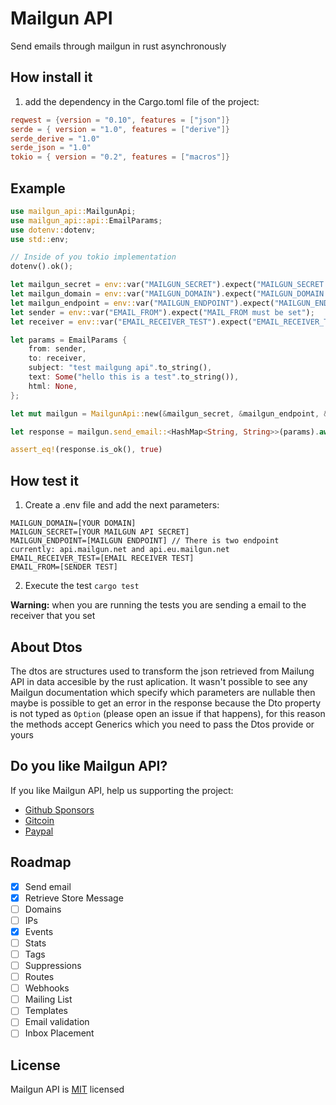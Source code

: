 # Mailgun API

Send emails through mailgun in rust asynchronously

## How install it

1. add the dependency in the Cargo.toml file of the project:

```toml
reqwest = {version = "0.10", features = ["json"]}
serde = { version = "1.0", features = ["derive"]}
serde_derive = "1.0"
serde_json = "1.0"
tokio = { version = "0.2", features = ["macros"]}
```

## Example

```rust
use mailgun_api::MailgunApi;
use mailgun_api::api::EmailParams;
use dotenv::dotenv;
use std::env;

// Inside of you tokio implementation
dotenv().ok();

let mailgun_secret = env::var("MAILGUN_SECRET").expect("MAILGUN_SECRET must be set");
let mailgun_domain = env::var("MAILGUN_DOMAIN").expect("MAILGUN_DOMAIN must be set");
let mailgun_endpoint = env::var("MAILGUN_ENDPOINT").expect("MAILGUN_ENDPOINT must be set");
let sender = env::var("EMAIL_FROM").expect("MAIL_FROM must be set");
let receiver = env::var("EMAIL_RECEIVER_TEST").expect("EMAIL_RECEIVER_TEST must be set");

let params = EmailParams {
    from: sender,
    to: receiver,
    subject: "test mailgung api".to_string(),
    text: Some("hello this is a test".to_string()),
    html: None,
};

let mut mailgun = MailgunApi::new(&mailgun_secret, &mailgun_endpoint, &mailgun_domain);

let response = mailgun.send_email::<HashMap<String, String>>(params).await;

assert_eq!(response.is_ok(), true)
```

## How test it
1. Create a .env file and add the next parameters:

```
MAILGUN_DOMAIN=[YOUR DOMAIN]
MAILGUN_SECRET=[YOUR MAILGUN API SECRET]
MAILGUN_ENDPOINT=[MAILGUN ENDPOINT] // There is two endpoint currently: api.mailgun.net and api.eu.mailgun.net
EMAIL_RECEIVER_TEST=[EMAIL RECEIVER TEST]
EMAIL_FROM=[SENDER TEST]
```

2. Execute the test `cargo test`

**Warning:** when you are running the tests you are sending a email to the receiver that you set

## About Dtos

The dtos are structures used to transform the json retrieved from Mailung API in data accesible by the rust aplication.
It wasn't possible to see any Mailgun documentation which specify which parameters are nullable then maybe is possible
to get an error in the response because the Dto property is not typed as `Option` (please open an issue if that happens),
for this reason the methods accept Generics which you need to pass the Dtos provide or yours 

## Do you like Mailgun API?
If you like Mailgun API, help us supporting the project:
- [Github Sponsors](https://github.com/sponsors/dancespiele) 
- [Gitcoin](https://gitcoin.co/grants/1078/mailgun-api)
- [Paypal](https://paypal.me/dancespiele?locale.x=en_US)

## Roadmap

- [x] Send email
- [x] Retrieve Store Message
- [ ] Domains
- [ ] IPs
- [x] Events
- [ ] Stats
- [ ] Tags
- [ ] Suppressions
- [ ] Routes
- [ ] Webhooks
- [ ] Mailing List
- [ ] Templates
- [ ] Email validation
- [ ] Inbox Placement

## License

Mailgun API is [MIT](LICENSE) licensed